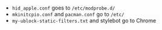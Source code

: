###

- `hid_apple.conf` goes to `/etc/modprobe.d/`
- `mkinitcpio.conf` and `pacman.conf` go to `/etc/`
- `my-ublock-static-filters.txt` and stylebot go to Chrome
